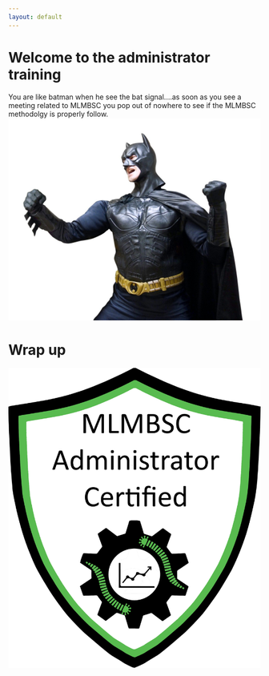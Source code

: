```yaml
---
layout: default
---
```

 
# Welcome to the administrator training
You are like batman when he see the bat signal....as soon as you see a meeting related to MLMBSC you pop out of nowhere to see if the MLMBSC methodolgy is properly follow.
![Logo](/pictures/batman.jpg)

# Wrap up
![Logo](/pictures/certification_administrator.png)